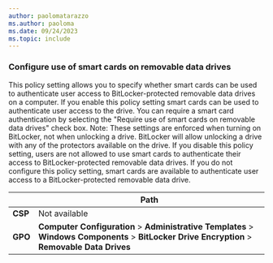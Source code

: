 ```yaml
---
author: paolomatarazzo
ms.author: paoloma
ms.date: 09/24/2023
ms.topic: include
---
```


### Configure use of smart cards on removable data drives

This policy setting allows you to specify whether smart cards can be used to authenticate user access to BitLocker-protected removable data drives on a computer. If you enable this policy setting smart cards can be used to authenticate user access to the drive. You can require a smart card authentication by selecting the "Require use of smart cards on removable data drives" check box. Note:  These settings are enforced when turning on BitLocker, not when unlocking a drive. BitLocker will allow unlocking a drive with any of the protectors available on the drive. If you disable this policy setting, users are not allowed to use smart cards to authenticate their access to BitLocker-protected removable data drives. If you do not configure this policy setting, smart cards are available to authenticate user access to a BitLocker-protected removable data drive.

|  | Path |
|--|--|
| **CSP** | Not available |
| **GPO** | **Computer Configuration** > **Administrative Templates** > **Windows Components** > **BitLocker Drive Encryption** > **Removable Data Drives** |
